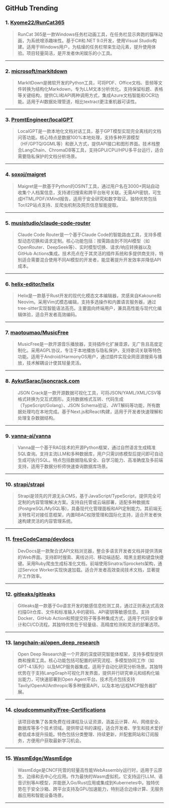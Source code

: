 ## GitHub Trending


### 1. [Kyome22/RunCat365](https://github.com/Kyome22/RunCat365)
> RunCat 365是一款Windows任务栏动画工具，在任务栏显示奔跑的猫咪动画，为系统增添趣味性。基于C#和.NET 9.0开发，使用Visual Studio构建。适用于Windows用户，为枯燥的任务栏带来生动元素，提升使用体验。项目轻量简洁，是开发者休闲娱乐的小工具。
---

### 2. [microsoft/markitdown](https://github.com/microsoft/markitdown)
> MarkItDown是微软开发的Python工具，可将PDF、Office文档、音频等文件转换为结构化Markdown，专为LLM文本分析优化。支持保留标题、表格等关键结构，提供CLI和API两种调用方式，集成Azure文档智能和OCR功能。适用于AI数据处理管道，相比textract更注重机器可读性。
---

### 3. [PromtEngineer/localGPT](https://github.com/PromtEngineer/localGPT)
> LocalGPT是一款本地化文档对话工具，基于GPT模型实现完全离线的文档问答功能。核心特点是数据100%本地处理，支持多种开源模型（HF/GPTQ/GGML等）和嵌入方式，提供API接口和图形界面。技术栈整合LangChain、ChromaDB等工具，支持GPU/CPU/HPU多平台运行，适合需要隐私保护的文档分析场景。
---

### 4. [soxoj/maigret](https://github.com/soxoj/maigret)
> Maigret是一款基于Python的OSINT工具，通过用户名在3000+网站自动收集个人档案信息，支持递归搜索和跨平台账号关联。无需API密钥，可生成HTML/PDF/XMind报告，适用于安全研究和数字取证。独特优势包括Tor/I2P站点支持、反爬虫机制及网页信息智能提取。
---

### 5. [musistudio/claude-code-router](https://github.com/musistudio/claude-code-router)
> Claude Code Router是一个基于Claude Code的智能路由工具，支持多模型动态切换和请求定制。核心功能包括：按需路由到不同AI模型（如OpenRouter、DeepSeek等）、实时模型切换、请求/响应转换器以及GitHub Actions集成。技术亮点在于其灵活的插件系统和多提供商支持，特别适合需要混合使用不同AI模型的开发者，能显著提升开发效率并降低API成本。
---

### 6. [helix-editor/helix](https://github.com/helix-editor/helix)
> Helix是一款基于Rust开发的现代化模态文本编辑器，灵感来自Kakoune和Neovim。采用Vim式模态编辑，支持多选操作和内置语言服务器，通过tree-sitter实现智能语法高亮。主要面向终端用户，兼具高性能与现代化编辑体验，适合开发者高效编码。
---

### 7. [maotoumao/MusicFree](https://github.com/maotoumao/MusicFree)
> MusicFree是一款开源音乐播放器，支持插件化扩展音源，无广告且高度定制化。采用AGPL协议，专注于本地播放与隐私保护，支持歌词关联等特色功能。适用于Android/HarmonyOS用户，通过插件实现全网音源搜索与播放，技术解耦设计使其轻量灵活。
---

### 8. [AykutSarac/jsoncrack.com](https://github.com/AykutSarac/jsoncrack.com)
> JSON Crack是一款开源数据可视化工具，可将JSON/YAML/XML/CSV等格式转换为交互式图形。支持数据格式互转、代码生成（TypeScript/Golang）、JSON Schema验证、JWT解码等功能，所有数据处理均在本地完成。基于Next.js和React构建，适用于开发者快速理解和处理复杂数据结构。
---

### 9. [vanna-ai/vanna](https://github.com/vanna-ai/vanna)
> Vanna是一个基于RAG技术的开源Python框架，通过自然语言生成精准SQL查询。支持主流LLM和多种数据库，用户只需训练模型后提问即可自动生成可执行SQL。特点包括数据隐私安全、自学习能力、高准确度及多前端支持，适用于数据分析师快速查询数据库场景。
---

### 10. [strapi/strapi](https://github.com/strapi/strapi)
> Strapi是领先的开源无头CMS，基于JavaScript/TypeScript，提供完全可定制的内容管理解决方案。支持自托管或云端部署，适配多种数据库(PostgreSQL/MySQL等)，具备现代化管理面板和API定制能力。其前端无关特性可对接任意框架，内置RBAC权限管理和国际化支持，适合开发者快速构建灵活的内容管理系统。
---

### 11. [freeCodeCamp/devdocs](https://github.com/freeCodeCamp/devdocs)
> DevDocs是一款聚合式API文档浏览器，整合多语言开发者文档并提供清爽的Web界面。支持即时搜索、离线访问、移动端适配、暗黑主题和键盘快捷键。采用Ruby爬虫生成标准化文档，前端使用Sinatra/Sprockets架构，通过Service Worker实现快速加载。适合开发者高效查阅技术文档，显著提升工作效率。
---

### 12. [gitleaks/gitleaks](https://github.com/gitleaks/gitleaks)
> Gitleaks是一款基于Go语言开发的敏感信息检测工具，通过正则表达式高效扫描Git仓库、文件和标准输入中的密码、API密钥等敏感信息。支持Docker、GitHub Action和预提交钩子等多种集成方式，适用于代码安全审计和CI/CD流程。其独特优势在于轻量级、高精度检测和灵活的部署选项。
---

### 13. [langchain-ai/open_deep_research](https://github.com/langchain-ai/open_deep_research)
> Open Deep Research是一个开源的深度研究智能体框架，支持多模型提供商和搜索工具。核心功能包括可配置的研究流程、多模型协同工作（如GPT-4.1系列）以及MCP服务器集成，适用于自动化研究分析场景。其独特优势在于支持LangGraph可视化开发界面，提供并行研究单元和结构化输出能力，可快速部署到Open Agent平台。技术亮点包括支持Tavily/OpenAI/Anthropic等多种搜索API，以及本地/远程MCP服务器扩展。
---

### 14. [cloudcommunity/Free-Certifications](https://github.com/cloudcommunity/Free-Certifications)
> 该项目收集了各类免费在线课程及认证资源，涵盖云计算、AI、网络安全、数据库等多个技术领域。提供带证书的课程，适合开发者、学生和技术爱好者低成本提升技能。特色包括分类整理、持续更新，并配套网站和订阅服务，方便用户获取最新学习机会。
---

### 15. [WasmEdge/WasmEdge](https://github.com/WasmEdge/WasmEdge)
> WasmEdge是CNCF托管的轻量高性能WebAssembly运行时，适用于云原生、边缘和去中心化应用。作为最快的Wasm虚拟机，它支持运行LLM、语音识别等AI模型，并能嵌入Go/Rust应用或集成到Kubernetes中。独特优势在于安全沙箱、跨平台支持及GPU加速能力，特别适合边缘计算、无服务器应用和智能设备场景。
---
